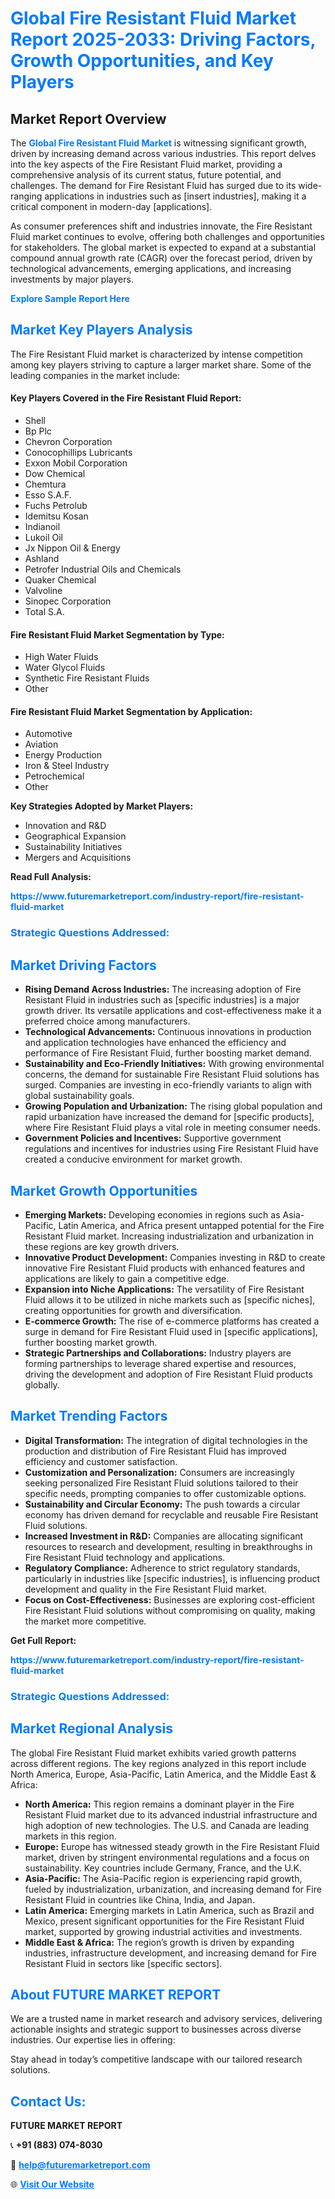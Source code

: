 <h1 style="color: #007BFF;">Global Fire Resistant Fluid Market Report 2025-2033: Driving Factors, Growth Opportunities, and Key Players</h1>

<section id="overview">
<h2>Market Report Overview</h2>
<p>The <a href="https://www.futuremarketreport.com/industry-report/fire-resistant-fluid-market" style="color: #007BFF; text-decoration: none;"><strong>Global Fire Resistant Fluid Market</strong></a> is witnessing significant growth, driven by increasing demand across various industries. This report delves into the key aspects of the Fire Resistant Fluid market, providing a comprehensive analysis of its current status, future potential, and challenges. The demand for Fire Resistant Fluid has surged due to its wide-ranging applications in industries such as [insert industries], making it a critical component in modern-day [applications].</p>
<p>As consumer preferences shift and industries innovate, the Fire Resistant Fluid market continues to evolve, offering both challenges and opportunities for stakeholders. The global market is expected to expand at a substantial compound annual growth rate (CAGR) over the forecast period, driven by technological advancements, emerging applications, and increasing investments by major players.</p>
</section>

<section id="overview">
<p><a href="https://www.futuremarketreport.com/request-sample/reportId=30015" style="color: #007BFF; text-decoration: none;"><strong>Explore Sample Report Here</strong></a></p>
</section>

<section id="key-players">
<h2 style="color: #007BFF;">Market Key Players Analysis</h2>
<p>The Fire Resistant Fluid market is characterized by intense competition among key players striving to capture a larger market share. Some of the leading companies in the market include:</p>
<h4>Key Players Covered in the Fire Resistant Fluid Report:</h4>
<ul><li>Shell</li><li>Bp Plc</li><li>Chevron Corporation</li><li>Conocophillips Lubricants</li><li>Exxon Mobil Corporation</li><li>Dow Chemical</li><li>Chemtura</li><li>Esso S.A.F.</li><li>Fuchs Petrolub</li><li>Idemitsu Kosan</li><li>Indianoil</li><li>Lukoil Oil</li><li>Jx Nippon Oil &amp; Energy</li><li>Ashland</li><li>Petrofer Industrial Oils and Chemicals</li><li>Quaker Chemical</li><li>Valvoline</li><li>Sinopec Corporation</li><li>Total S.A.</li></ul>
<h4>Fire Resistant Fluid Market Segmentation by Type:</h4>
<ul><li>High Water Fluids</li><li>Water Glycol Fluids</li><li>Synthetic Fire Resistant Fluids</li><li>Other</li></ul>

<h4>Fire Resistant Fluid Market Segmentation by Application:</h4>
<ul><li>Automotive</li><li>Aviation</li><li>Energy Production</li><li>Iron &amp; Steel Industry</li><li>Petrochemical</li><li>Other</li></ul>
<p><strong>Key Strategies Adopted by Market Players:</strong></p>
<ul>
<li>Innovation and R&D</li>
<li>Geographical Expansion</li>
<li>Sustainability Initiatives</li>
<li>Mergers and Acquisitions</li>
</ul>
</section>

<section>
<p><strong>Read Full Analysis: </strong></p><a href="https://www.futuremarketreport.com/industry-report/fire-resistant-fluid-market" style="color: #007BFF; text-decoration: none;"><strong>https://www.futuremarketreport.com/industry-report/fire-resistant-fluid-market</strong></a>
<h3 style="color: #007BFF;">Strategic Questions Addressed:</h3>
</section>

<section id="driving-factors">
<h2 style="color: #007BFF;">Market Driving Factors</h2>
<ul>
<li><strong>Rising Demand Across Industries:</strong> The increasing adoption of Fire Resistant Fluid in industries such as [specific industries] is a major growth driver. Its versatile applications and cost-effectiveness make it a preferred choice among manufacturers.</li>
<li><strong>Technological Advancements:</strong> Continuous innovations in production and application technologies have enhanced the efficiency and performance of Fire Resistant Fluid, further boosting market demand.</li>
<li><strong>Sustainability and Eco-Friendly Initiatives:</strong> With growing environmental concerns, the demand for sustainable Fire Resistant Fluid solutions has surged. Companies are investing in eco-friendly variants to align with global sustainability goals.</li>
<li><strong>Growing Population and Urbanization:</strong> The rising global population and rapid urbanization have increased the demand for [specific products], where Fire Resistant Fluid plays a vital role in meeting consumer needs.</li>
<li><strong>Government Policies and Incentives:</strong> Supportive government regulations and incentives for industries using Fire Resistant Fluid have created a conducive environment for market growth.</li>
</ul>
</section>

<section id="growth-opportunities">
<h2 style="color: #007BFF;">Market Growth Opportunities</h2>
<ul>
<li><strong>Emerging Markets:</strong> Developing economies in regions such as Asia-Pacific, Latin America, and Africa present untapped potential for the Fire Resistant Fluid market. Increasing industrialization and urbanization in these regions are key growth drivers.</li>
<li><strong>Innovative Product Development:</strong> Companies investing in R&D to create innovative Fire Resistant Fluid products with enhanced features and applications are likely to gain a competitive edge.</li>
<li><strong>Expansion into Niche Applications:</strong> The versatility of Fire Resistant Fluid allows it to be utilized in niche markets such as [specific niches], creating opportunities for growth and diversification.</li>
<li><strong>E-commerce Growth:</strong> The rise of e-commerce platforms has created a surge in demand for Fire Resistant Fluid used in [specific applications], further boosting market growth.</li>
<li><strong>Strategic Partnerships and Collaborations:</strong> Industry players are forming partnerships to leverage shared expertise and resources, driving the development and adoption of Fire Resistant Fluid products globally.</li>
</ul>
</section>

<section id="trending-factors">
<h2 style="color: #007BFF;">Market Trending Factors</h2>
<ul>
<li><strong>Digital Transformation:</strong> The integration of digital technologies in the production and distribution of Fire Resistant Fluid has improved efficiency and customer satisfaction.</li>
<li><strong>Customization and Personalization:</strong> Consumers are increasingly seeking personalized Fire Resistant Fluid solutions tailored to their specific needs, prompting companies to offer customizable options.</li>
<li><strong>Sustainability and Circular Economy:</strong> The push towards a circular economy has driven demand for recyclable and reusable Fire Resistant Fluid solutions.</li>
<li><strong>Increased Investment in R&D:</strong> Companies are allocating significant resources to research and development, resulting in breakthroughs in Fire Resistant Fluid technology and applications.</li>
<li><strong>Regulatory Compliance:</strong> Adherence to strict regulatory standards, particularly in industries like [specific industries], is influencing product development and quality in the Fire Resistant Fluid market.</li>
<li><strong>Focus on Cost-Effectiveness:</strong> Businesses are exploring cost-efficient Fire Resistant Fluid solutions without compromising on quality, making the market more competitive.</li>
</ul>
</section>

<section>
<p><strong>Get Full Report: </strong></p><a href="https://www.futuremarketreport.com/industry-report/fire-resistant-fluid-market" style="color: #007BFF; text-decoration: none;"><strong>https://www.futuremarketreport.com/industry-report/fire-resistant-fluid-market</strong></a>
<h3 style="color: #007BFF;">Strategic Questions Addressed:</h3>
</section>


<section id="regional-analysis">
<h2 style="color: #007BFF;">Market Regional Analysis</h2>
<p>The global Fire Resistant Fluid market exhibits varied growth patterns across different regions. The key regions analyzed in this report include North America, Europe, Asia-Pacific, Latin America, and the Middle East & Africa:</p>
<ul>
<li><strong>North America:</strong> This region remains a dominant player in the Fire Resistant Fluid market due to its advanced industrial infrastructure and high adoption of new technologies. The U.S. and Canada are leading markets in this region.</li>
<li><strong>Europe:</strong> Europe has witnessed steady growth in the Fire Resistant Fluid market, driven by stringent environmental regulations and a focus on sustainability. Key countries include Germany, France, and the U.K.</li>
<li><strong>Asia-Pacific:</strong> The Asia-Pacific region is experiencing rapid growth, fueled by industrialization, urbanization, and increasing demand for Fire Resistant Fluid in countries like China, India, and Japan.</li>
<li><strong>Latin America:</strong> Emerging markets in Latin America, such as Brazil and Mexico, present significant opportunities for the Fire Resistant Fluid market, supported by growing industrial activities and investments.</li>
<li><strong>Middle East & Africa:</strong> The region’s growth is driven by expanding industries, infrastructure development, and increasing demand for Fire Resistant Fluid in sectors like [specific sectors].</li>
</ul>
</section>

<footer>
<h2 style="color: #007BFF;">About FUTURE MARKET REPORT</h2>
<p>We are a trusted name in market research and advisory services, delivering actionable insights and strategic support to businesses across diverse industries. Our expertise lies in offering:</p>

<p>Stay ahead in today’s competitive landscape with our tailored research solutions.</p>

<h2 style="color: #007BFF;">Contact Us:</h2>
<p><strong>FUTURE MARKET REPORT</strong></p>
<p>📞 <strong>+91 (883) 074-8030</strong></p>
<p>📧 <strong><a href="mailto:help@futuremarketreport.com" style="color: #007BFF;">help@futuremarketreport.com</a></strong></p>
<p>🌐 <strong><a href="https://www.futuremarketreport.com/" style="color: #007BFF;">Visit Our Website</a></strong></p>
</footer>